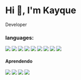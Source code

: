 
<h1>Hi 👋, I'm Kayque</h1>
<p>Developer</p>

<h3>languages:</h3>
<span>
  <img src="https://img.shields.io/badge/Python-3776AB.svg?style=for-the-badge&logo=Python&logoColor=white">
  <img src="https://img.shields.io/badge/PyCharm-000000.svg?style=for-the-badge&logo=PyCharm&logoColor=white">
  <img src="https://img.shields.io/badge/Docker-2496ED.svg?style=for-the-badge&logo=Docker&logoColor=white">
  <img src="https://img.shields.io/badge/MySQL-4479A1.svg?style=for-the-badge&logo=MySQL&logoColor=white">
  <img src="https://img.shields.io/badge/SQLite-003B57.svg?style=for-the-badge&logo=SQLite&logoColor=white">
  <img src="https://img.shields.io/badge/C-A8B9CC.svg?style=for-the-badge&logo=C&logoColor=black">
  <img src="https://img.shields.io/badge/C++-00599C.svg?style=for-the-badge&logo=C++&logoColor=white">
  <img src="https://img.shields.io/badge/Node.js-5FA04E.svg?style=for-the-badge&logo=nodedotjs&logoColor=white">
  <img src="https://img.shields.io/badge/Linux-FCC624.svg?style=for-the-badge&logo=Linux&logoColor=black">
</span><br>
<h4>Aprendendo</h4>
<span>
  <img src="https://img.shields.io/badge/Poetry-60A5FA.svg?style=for-the-badge&logo=Poetry&logoColor=white">
  <img src="https://img.shields.io/badge/Pytest-0A9EDC.svg?style=for-the-badge&logo=Pytest&logoColor=white">
  <img src="https://img.shields.io/badge/NGINX-009639.svg?style=for-the-badge&logo=NGINX&logoColor=white">
  <img src="https://img.shields.io/badge/FastAPI-009688.svg?style=for-the-badge&logo=FastAPI&logoColor=white">
</span>
